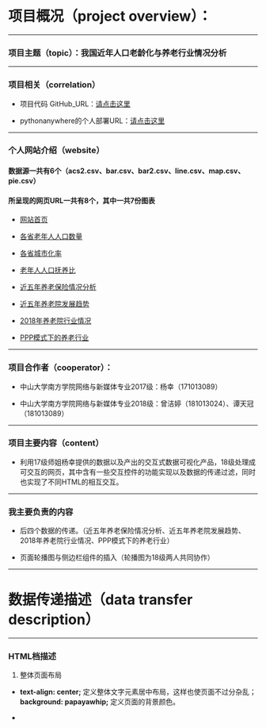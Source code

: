 # 项目概况（project overview）：

***

### 项目主题（topic）：我国近年人口老龄化与养老行业情况分析

***

### 项目相关（correlation）

* 项目代码 GitHub_URL：[请点击这里](https://github.com/ZengJieting/Python_object/tree/master/SC(source%20code))

* pythonanywhere的个人部署URL：[请点击这里](http://zengjieting.pythonanywhere.com/)

***

### 个人网站介绍（website）

#### 数据源一共有6个（acs2.csv、bar.csv、bar2.csv、line.csv、map.csv、pie.csv）

#### 所呈现的网页URL一共有8个，其中一共7份图表

* [网站首页](http://zengjieting.pythonanywhere.com/)

* [各省老年人人口数量](http://zengjieting.pythonanywhere.com/toMap/oldMan)

* [各省城市化率](http://zengjieting.pythonanywhere.com/toMap/citys)

* [老年人人口抚养比](http://zengjieting.pythonanywhere.com/toLine)

* [近五年养老保险情况分析](http://zengjieting.pythonanywhere.com/toBar)

* [近五年养老院发展趋势](http://zengjieting.pythonanywhere.com/DEVELOP)

* [2018年养老院行业情况](http://zengjieting.pythonanywhere.com/BASE)

* [PPP模式下的养老行业](http://zengjieting.pythonanywhere.com/PIE)

***

### 项目合作者（cooperator）：

* 中山大学南方学院网络与新媒体专业2017级：杨幸（171013089）

* 中山大学南方学院网络与新媒体专业2018级：曾洁婷（181013024）、谭天冠（181013089）

***

### 项目主要内容（content）

* 利用17级师姐杨幸提供的数据以及产出的交互式数据可视化产品，18级处理成可交互的网页，其中含有一些交互控件的功能实现以及数据的传递过滤，同时也实现了不同HTML的相互交互。

***

### 我主要负责的内容

* 后四个数据的传递。（近五年养老保险情况分析、近五年养老院发展趋势、2018年养老院行业情况、PPP模式下的养老行业）

* 页面轮播图与侧边栏组件的插入（轮播图为18级两人共同协作）

***

# 数据传递描述（data transfer description）

***

### HTML档描述

1. 整体页面布局

* **text-align: center;** 定义整体文字元素居中布局，这样也使页面不过分杂乱；**background: papayawhip;** 定义页面的背景颜色。

* <style>中定义分页面的按钮样式：hover、active、visited、focus等动作应用各种效果，具体查看源代码。

2. 交互组件的添加

* 轮播图：轮播图中通过href标签的设置，达成图片与外网链接之间的相互连接。

* 侧边工具栏：分别链接了项目的仓库地址以及三位组员的GitHub页面，同时，最后一个按钮可以在页面下拉的时候迅速回到顶部。

* 页面按钮：每一个按钮都是一个页面的链接，通过href字段链接到每一个主题图表的主页；此外增加了悬停变色、点击会下陷等按钮效果。

* 下拉框的设置：通过下拉可以选择想要了解的数据类型，然后用户选择的数据就会被过滤出来，在后台转换成交互式数据可视化图表。

3. 数据结构

* {% if mark == "line" %}：如果参数mark == line的时候 显示柱状图对应的下拉框，之后“input”执行“do it”命令，提交用户选择数据。{% if mark == "bar" %}、{% if mark == "base" %}、{% if mark == "develop" %}、{% if mark == "pie" %}、{% if mark == "map_oldMan" %}、{% if mark == "map_citys" %} 同理，都是为了方便对提交的数据有一个识别功能，之后更好地对数据进行分析与转化，实现对各种数据的提取。

4. 与python档的交互

* {{ myechart|safe }}、{{ bottom_title|safe }}、{{ the_res|safe }}，在HTML档，有这样的几个空的图标容器，分别用来“装”用户所选择的数据转化出来的可视化产品。{{ myechart|safe }}显示图表，{{ bottom_title|safe }}显示图表下标题，{{ the_res|safe }}显示表格数据。只有当用户选择了，才会有数据的传递，之后通过后端py文件对数据的过滤、筛选和传输，把用户选择的数据“丢进”这样的容器中，图表和相关数据就可以显示出来了。

***

### python档描述

* 主要引用的模块有flask、pandas、pyecharts。

* 数据的读取：如df_map = pd.read_csv('./csv/map.csv', encoding='GBK', delimiter=",") 表示的是读取了csv数据，并且通过逗号分隔，指定编码格式是GBK。

* 数据的提取与转化：如regions_available_map = list(df_map['region'].dropna().unique()) 就是提取map.csv中region的数据并去重再转化成list。

* 用@app.route（路由规则）的方式绑定视图函数，route()告诉Flask 什么样的URL才能触发我们的函数，之后读取数据才能转换成相对应的图表。

* 举一个例子：def bar_select() -> 'html':获取用户输入的选项；the_region = request.form["the_region_selected"]是根据用户输入选项提取对应数据；dfs_bar = df_bar.query("region=='{}'".format(the_region))就最终创建图标对象并配置参数。

***

### webapp动作描述

* 选择按钮：项目启动后，页面会有不同数据主题的七个按钮，每一个按钮点击之后都会跳转到相对应的数据选择页面，并可以通过数据类型选择生成图表，显示相对应的数据分析故事。

* 下拉框：下拉框可以选择不同的数据类型，通过下拉动作并执行“do it”就可以生成所选数据对应的图表页面。

* 轮播图点击：主页面有一个自动播放的轮播图，每一张图片点击可以跳转到相关页面的文章内容。

* 右侧工具栏点击：通过不同选择可以跳转到项目仓库地址或是成员们的GitHub地址，最下面的按钮能够快速回到页面顶部。
